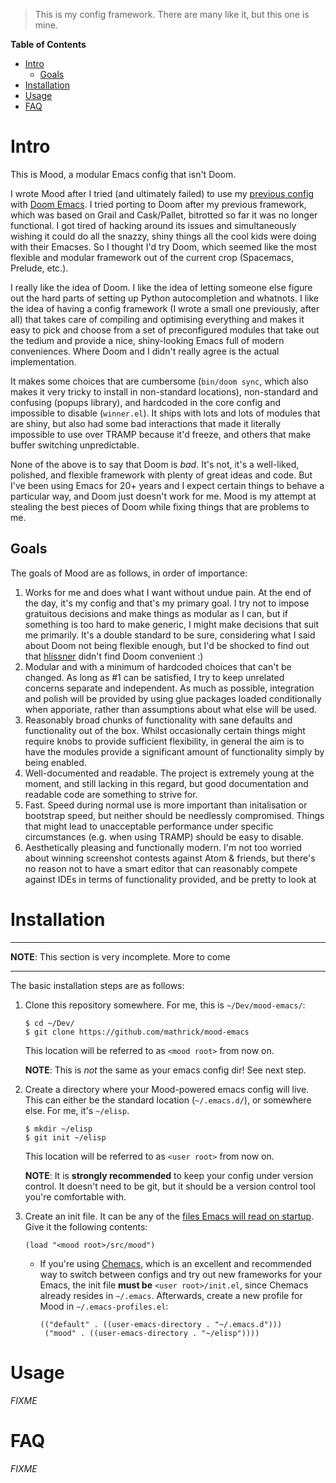 > This is my config framework. There are many like it, but this one is mine.

<!-- markdown-toc start - Don't edit this section. Run M-x markdown-toc-generate-toc again -->
**Table of Contents**

- [Intro](#intro)
    - [Goals](#goals)
- [Installation](#installation)
- [Usage](#usage)
- [FAQ](#faq)

<!-- markdown-toc end -->


Intro
=====

This is Mood, a modular Emacs config that isn't Doom.

I wrote Mood after I tried (and ultimately failed) to use my [previous
config](https://github.com/mathrick/emacs-config) with [Doom
Emacs](https://github.com/hlissner/doom-emacs). I tried porting to
Doom after my previous framework, which was based on Grail and
Cask/Pallet, bitrotted so far it was no longer functional. I got tired
of hacking around its issues and simultaneously wishing it could do
all the snazzy, shiny things all the cool kids were doing with their
Emacses. So I thought I'd try Doom, which seemed like the most
flexible and modular framework out of the current crop (Spacemacs,
Prelude, etc.).

I really like the idea of Doom. I like the idea of letting someone
else figure out the hard parts of setting up Python autocompletion and
whatnots. I like the idea of having a config framework (I wrote a
small one previously, after all) that takes care of compiling and
optimising everything and makes it easy to pick and choose from a set
of preconfigured modules that take out the tedium and provide a nice,
shiny-looking Emacs full of modern conveniences. Where Doom and I
didn't really agree is the actual implementation.

It makes some choices that are cumbersome (`bin/doom sync`, which also
makes it very tricky to install in non-standard locations),
non-standard and confusing (popups library), and hardcoded in the core
config and impossible to disable (`winner.el`). It ships with lots and
lots of modules that are shiny, but also had some bad interactions
that made it literally impossible to use over TRAMP because it'd
freeze, and others that make buffer switching unpredictable.

None of the above is to say that Doom is _bad_. It's not, it's a
well-liked, polished, and flexible framework with plenty of great
ideas and code. But I've been using Emacs for 20+ years and I expect
certain things to behave a particular way, and Doom just doesn't work
for me. Mood is my attempt at stealing the best pieces of Doom while
fixing things that are problems to me.

Goals
-----

The goals of Mood are as follows, in order of importance:

1. Works for me and does what I want without undue pain. At the end of
   the day, it's my config and that's my primary goal. I try not to
   impose gratuitous decisions and make things as modular as I can,
   but if something is too hard to make generic, I might make
   decisions that suit me primarily. It's a double standard to be
   sure, considering what I said about Doom not being flexible enough,
   but I'd be shocked to find out that
   [hlissner](https://github.com/hlissner/) didn't find Doom
   convenient :)
2. Modular and with a minimum of hardcoded choices that can't be
   changed. As long as #1 can be satisfied, I try to keep unrelated
   concerns separate and independent. As much as possible, integration
   and polish will be provided by using glue packages loaded
   conditionally when apporiate, rather than assumptions about what
   else will be used.
3. Reasonably broad chunks of functionality with sane defaults and
   functionality out of the box. Whilst occasionally certain things
   might require knobs to provide sufficient flexibility, in general
   the aim is to have the modules provide a significant amount of
   functionality simply by being enabled.
4. Well-documented and readable. The project is extremely young at the
   moment, and still lacking in this regard, but good documentation
   and readable code are something to strive for.
5. Fast. Speed during normal use is more important than initalisation
   or bootstrap speed, but neither should be needlessly
   compromised. Things that might lead to unacceptable performance
   under specific circumstances (e.g. when using TRAMP) should be easy
   to disable.
6. Aesthetically pleasing and functionally modern. I'm not too worried
   about winning screenshot contests against Atom & friends, but
   there's no reason not to have a smart editor that can reasonably
   compete against IDEs in terms of functionality provided, and be
   pretty to look at

Installation
============

__________________
**NOTE**: This section is very incomplete. More to come
__________________

The basic installation steps are as follows:

1. Clone this repository somewhere. For me, this is `~/Dev/mood-emacs/`:
   ```
   $ cd ~/Dev/
   $ git clone https://github.com/mathrick/mood-emacs
   ```
   This location will be referred to as `<mood root>` from now on.
   
   **NOTE**: This is _not_ the same as your emacs config dir! See next step.
2. Create a directory where your Mood-powered emacs config will
   live. This can either be the standard location (`~/.emacs.d/`), or
   somewhere else. For me, it's `~/elisp`.
   ```
   $ mkdir ~/elisp
   $ git init ~/elisp
   ```
   This location will be referred to as `<user root>` from now on.
   
   **NOTE**: It is **strongly recommended** to keep your config under
   version control. It doesn't need to be git, but it should be a
   version control tool you're comfortable with.
3. Create an init file. It can be any of the [files Emacs will read on
   startup](https://www.gnu.org/software/emacs/manual/html_node/emacs/Init-File.html).
   Give it the following contents:
   ```
   (load "<mood root>/src/mood")
   ```
   * If you're using [Chemacs](https://github.com/plexus/chemacs),
     which is an excellent and recommended way to switch between
     configs and try out new frameworks for your Emacs, the init file
     **must be** `<user root>/init.el`, since Chemacs already resides
     in `~/.emacs`. Afterwards, create a new profile for Mood in
     `~/.emacs-profiles.el`:
     
     ```
     (("default" . ((user-emacs-directory . "~/.emacs.d")))
      ("mood" . ((user-emacs-directory . "~/elisp"))))
     ```

Usage
=====

_FIXME_

FAQ
===

_FIXME_
